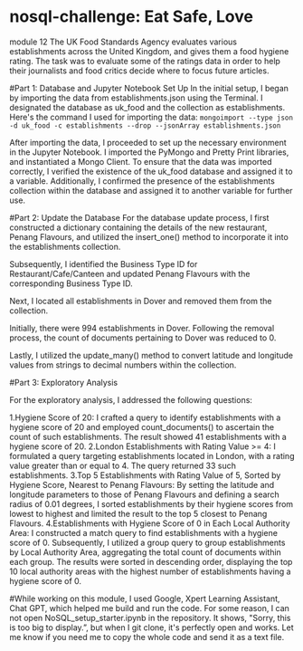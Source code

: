 # nosql-challenge: Eat Safe, Love
module 12
The UK Food Standards Agency evaluates various establishments across the United Kingdom, and gives them a food hygiene rating. The task was to evaluate some of the ratings data in order to help their journalists and food critics decide where to focus future articles.

#Part 1: Database and Jupyter Notebook Set Up
In the initial setup, I began by importing the data from establishments.json using the Terminal. I designated the database as uk_food and the collection as establishments. Here's the command I used for importing the data:
`mongoimport --type json -d uk_food -c establishments --drop --jsonArray establishments.json`

After importing the data, I proceeded to set up the necessary environment in the Jupyter Notebook. I imported the PyMongo and Pretty Print libraries, and instantiated a Mongo Client.
To ensure that the data was imported correctly, I verified the existence of the uk_food database and assigned it to a variable. Additionally, I confirmed the presence of the establishments collection within the database and assigned it to another variable for further use.

#Part 2: Update the Database
For the database update process, I first constructed a dictionary containing the details of the new restaurant, Penang Flavours, and utilized the insert_one() method to incorporate it into the establishments collection.

Subsequently, I identified the Business Type ID for Restaurant/Cafe/Canteen and updated Penang Flavours with the corresponding Business Type ID.

Next, I located all establishments in Dover and removed them from the collection.

Initially, there were 994 establishments in Dover. Following the removal process, the count of documents pertaining to Dover was reduced to 0.

Lastly, I utilized the update_many() method to convert latitude and longitude values from strings to decimal numbers within the collection.

#Part 3: Exploratory Analysis

For the exploratory analysis, I addressed the following questions:

1.Hygiene Score of 20: I crafted a query to identify establishments with a hygiene score of 20 and employed count_documents() to ascertain the count of such establishments. The result showed 41 establishments with a hygiene score of 20.
2.London Establishments with Rating Value >= 4: I formulated a query targeting establishments located in London, with a rating value greater than or equal to 4. The query returned 33 such establishments.
3.Top 5 Establishments with Rating Value of 5, Sorted by Hygiene Score, Nearest to Penang Flavours: By setting the latitude and longitude parameters to those of Penang Flavours and defining a search radius of 0.01 degrees, I sorted establishments by their hygiene scores from lowest to highest and limited the result to the top 5 closest to Penang Flavours.
4.Establishments with Hygiene Score of 0 in Each Local Authority Area: I constructed a match query to find establishments with a hygiene score of 0. Subsequently, I utilized a group query to group establishments by Local Authority Area, aggregating the total count of documents within each group. The results were sorted in descending order, displaying the top 10 local authority areas with the highest number of establishments having a hygiene score of 0.

#While working on this module, I used Google, Xpert Learning Assistant, Chat GPT, which helped me build and run the code. For some reason, I can not open NoSQL_setup_starter.ipynb in the repository. It shows, "Sorry, this is too big to display.”, but when I git clone, it's perfectly open and works. Let me know if you need me to copy the whole code and send it as a text file.
